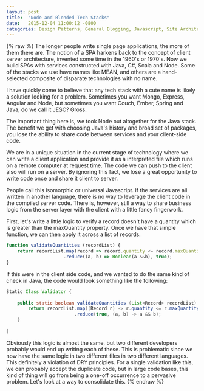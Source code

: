```yaml
---
layout: post
title:  "Node and Blended Tech Stacks"
date:   2015-12-04 11:00:12 -0800
categories: Design Patterns, General Blogging, Javascript, Site Architecture
---
```

{% raw %}
The longer people write single page applications, the more of them there are. The notion of a SPA harkens back to the concept of client server architecture, invented some time in the 1960's or 1970's. Now we build SPAs with services constructed with Java, C#, Scala and Node. Some of the stacks we use have names like MEAN, and others are a hand-selected composite of disparate technologies with no name.

I have quickly come to believe that any tech stack with a cute name is likely a solution looking for a problem.  Sometimes you want Mongo, Express, Angular and Node, but sometimes you want Couch, Ember, Spring and Java, do we call it JESC? Gross.

The important thing here is, we took Node out altogether for the Java stack. The benefit we get with choosing Java's history and broad set of packages, you lose the ability to share code between services and your client-side code.

We are in a unique situation in the current stage of technology where we can write a client application and provide it as a interpreted file which runs on a remote computer at request time. The code we can push to the client also will run on a server.  By ignoring this fact, we lose a great opportunity to write code once and share it client to server.

People call this isomorphic or universal Javascript.  If the services are all written in another language, there is no way to leverage the client code in the compiled server code.  There is, however, still a way to share business logic from the server layer with the client with a little fancy fingerwork.

First, let's write a little logic to verify a record doesn't have a quantity which is greater than the maxQuantity property. Once we have that simple function, we can then apply it across a list of records. 

```javascript
function validateQuantities (recordList) {
    return recordList.map(record => record.quantity <= record.maxQuantity)
                     .reduce((a, b) => Boolean(a &&b), true);
}
```

If this were in the client side code, and we wanted to do the same kind of check in Java, the code would look something like the following:

```java
Static Class Validator {
	
    public static boolean validateQuantities (List<Record> recordList) {
        return recordList.map((Record r) -> r.quantity <= r.maxQuantity)
                         .reduce(true, (a, b) -> a && b);
    }
	
}
```

Obviously this logic is almost the same, but two different developers probably would end up writing each of these.  This is problematic since we now have the same logic in two different files in two different languages.  This definitely a violation of DRY principles.  For a single validation like this, we can probably accept the duplicate code, but in large code bases, this kind of thing will go from being a one-off occurrence to a pervasive problem. Let's look at a way to consolidate this.
{% endraw %}
    